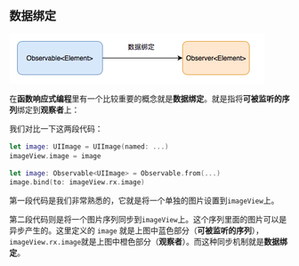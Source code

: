 ## 数据绑定

![](/assets/FunctionalReactiveProgramming/Binding.png)

在**函数响应式编程**里有一个比较重要的概念就是**数据绑定**。就是指将**可被监听的序列**绑定到**观察者**上：

我们对比一下这两段代码：

```swift
let image: UIImage = UIImage(named: ...)
imageView.image = image
```

```swift
let image: Observable<UIImage> = Observable.from(...)
image.bind(to: imageView.rx.image)
```

第一段代码是我们非常熟悉的，它就是将一个单独的图片设置到`imageView`上。

第二段代码则是将一个图片序列同步到`imageView`上。这个序列里面的图片可以是异步产生的。这里定义的 `image` 就是上图中蓝色部分（**可被监听的序列**），`imageView.rx.image`就是上图中橙色部分（**观察者**）。而这种同步机制就是**数据绑定**。
